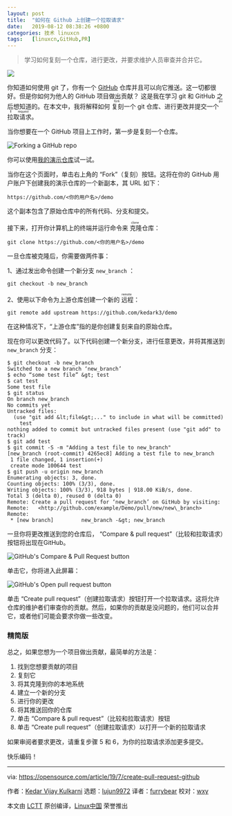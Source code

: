 ```yaml
---
layout: post
title:	"如何在 Github 上创建一个拉取请求"
date:	2019-08-12 08:38:26 +0800 
categories:	技术 linuxcn 
tags:	[linuxcn,GitHub,PR]
---
```




> 
> 学习如何复刻一个仓库，进行更改，并要求维护人员审查并合并它。
> 
> 
> 


![](/Asserts/Images//attachment/album/201908/12/083815us2bi03i0sbvge3p.jpg)


你知道如何使用 git 了，你有一个 [GitHub](https://github.com/) 仓库并且可以向它推送。这一切都很好。但是你如何为他人的 GitHub 项目做出贡献？ 这是我在学习 git 和 GitHub 之后想知道的。在本文中，我将解释如何<ruby> 复刻 <rt>  fork </rt></ruby>一个 git 仓库、进行更改并提交一个<ruby> 拉取请求 <rt>  pull request </rt></ruby>。


当你想要在一个 GitHub 项目上工作时，第一步是复刻一个仓库。


![Forking a GitHub repo](/Asserts/Images//attachment/album/201908/12/083829ezkve669q5lxwql8.png "Forking a GitHub repo")


你可以使用[我的演示仓库](https://github.com/kedark3/demo)试一试。


当你在这个页面时，单击右上角的 “Fork”（复刻）按钮。这将在你的 GitHub 用户账户下创建我的演示仓库的一个新副本，其 URL 如下：



```
https://github.com/<你的用户名>/demo
```

这个副本包含了原始仓库中的所有代码、分支和提交。


接下来，打开你计算机上的终端并运行命令来<ruby> 克隆 <rt>  clone </rt></ruby>仓库：



```
git clone https://github.com/<你的用户名>/demo
```

一旦仓库被克隆后，你需要做两件事：


1、通过发出命令创建一个新分支 `new_branch` ：



```
git checkout -b new_branch
```

2、使用以下命令为上游仓库创建一个新的<ruby> 远程 <rt>  remote </rt></ruby>：



```
git remote add upstream https://github.com/kedark3/demo
```

在这种情况下，“上游仓库”指的是你创建复刻来自的原始仓库。


现在你可以更改代码了。以下代码创建一个新分支，进行任意更改，并将其推送到 `new_branch` 分支：



```
$ git checkout -b new_branch
Switched to a new branch ‘new_branch’
$ echo “some test file” &gt; test
$ cat test
Some test file
$ git status
On branch new_branch
No commits yet
Untracked files:
  (use "git add &lt;file&gt;..." to include in what will be committed)
    test
nothing added to commit but untracked files present (use "git add" to track)
$ git add test
$ git commit -S -m "Adding a test file to new_branch"
[new_branch (root-commit) 4265ec8] Adding a test file to new_branch
 1 file changed, 1 insertion(+)
 create mode 100644 test
$ git push -u origin new_branch
Enumerating objects: 3, done.
Counting objects: 100% (3/3), done.
Writing objects: 100% (3/3), 918 bytes | 918.00 KiB/s, done.
Total 3 (delta 0), reused 0 (delta 0)
Remote: Create a pull request for ‘new_branch’ on GitHub by visiting:
Remote:   <http://github.com/example/Demo/pull/new/new\_branch>
Remote:
 * [new branch]         new_branch -&gt; new_branch
```

一旦你将更改推送到您的仓库后， “Compare & pull request”（比较和拉取请求）按钮将出现在GitHub。


![GitHub's Compare & Pull Request button](/Asserts/Images//attachment/album/201908/12/083831h561cj4vedjpuvcp.png "GitHub's Compare & Pull Request button")


单击它，你将进入此屏幕：


![GitHub's Open pull request button](/Asserts/Images//attachment/album/201908/12/083832gjsgsskscs8sk616.png "GitHub's Open pull request button")


单击 “Create pull request”（创建拉取请求）按钮打开一个拉取请求。这将允许仓库的维护者们审查你的贡献。然后，如果你的贡献是没问题的，他们可以合并它，或者他们可能会要求你做一些改变。


### 精简版


总之，如果您想为一个项目做出贡献，最简单的方法是：


1. 找到您想要贡献的项目
2. 复刻它
3. 将其克隆到你的本地系统
4. 建立一个新的分支
5. 进行你的更改
6. 将其推送回你的仓库
7. 单击 “Compare & pull request”（比较和拉取请求）按钮
8. 单击 “Create pull request”（创建拉取请求）以打开一个新的拉取请求


如果审阅者要求更改，请重复步骤 5 和 6，为你的拉取请求添加更多提交。


快乐编码！




---


via: <https://opensource.com/article/19/7/create-pull-request-github>


作者：[Kedar Vijay Kulkarni](https://opensource.com/users/kkulkarnhttps://opensource.com/users/fontanahttps://opensource.com/users/mhanwellhttps://opensource.com/users/mysentimentshttps://opensource.com/users/greg-p) 选题：[lujun9972](https://github.com/lujun9972) 译者：[furrybear](https://github.com/furrybear) 校对：[wxy](https://github.com/wxy)


本文由 [LCTT](https://github.com/LCTT/TranslateProject) 原创编译，[Linux中国](https://linux.cn/) 荣誉推出
